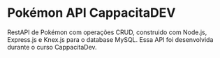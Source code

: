 # Pokémon API CappacitaDEV
RestAPI de Pokémon com operações CRUD, construido com Node.js, Express.js e Knex.js para o database MySQL. Essa API foi desenvolvida durante o curso CappacitaDev.
